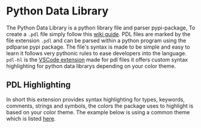 # Python Data Library
The Python Data Library is a python library file and parser pypi-package, To create a `.pdl` file simply follow this [wiki guide](https://github.com/itzCozi/Python-Developer-Library/wiki). PDL files are marked by the file extension `.pdl` and can be parsed within a python program using the pdlparse pypi package. The file's syntax is made to be simple and easy to learn it follows very pythonic rules to ease developers into the language. `pdl-hl` is the [VSCode extension](https://marketplace.visualstudio.com/items?itemName=CooperRansom.pdl-hl) made for pdl files it offers custom syntax highlighting for python data librarys depending on your color theme.


## PDL Highlighting
In short this extension provides syntax highlighting for types, keywords, comments, strings and symbols, the colors the package uses to highlight is based on your color theme. The example below is using a common theme which is listed [here](https://marketplace.visualstudio.com/items?itemName=ms-vscode.cpptools-themes).

